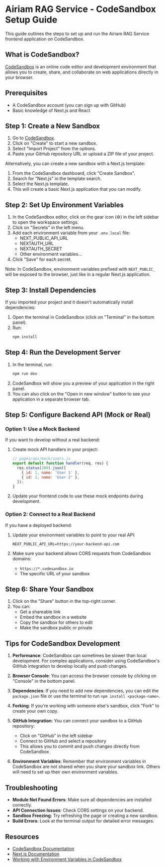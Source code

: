 # Airiam RAG Service - CodeSandbox Setup Guide

This guide outlines the steps to set up and run the Airiam RAG Service frontend application on CodeSandbox.

## What is CodeSandbox?

[CodeSandbox](https://codesandbox.io/) is an online code editor and development environment that allows you to create, share, and collaborate on web applications directly in your browser.

## Prerequisites

- A CodeSandbox account (you can sign up with GitHub)
- Basic knowledge of Next.js and React

## Step 1: Create a New Sandbox

1. Go to [CodeSandbox](https://codesandbox.io/).
2. Click on "Create" to start a new sandbox.
3. Select "Import Project" from the options.
4. Paste your GitHub repository URL or upload a ZIP file of your project.

Alternatively, you can create a new sandbox with a Next.js template:

1. From the CodeSandbox dashboard, click "Create Sandbox".
2. Search for "Next.js" in the template search.
3. Select the Next.js template.
4. This will create a basic Next.js application that you can modify.

## Step 2: Set Up Environment Variables

1. In the CodeSandbox editor, click on the gear icon (⚙️) in the left sidebar to open the workspace settings.
2. Click on "Secrets" in the left menu.
3. Add each environment variable from your `.env.local` file:
   - NEXT_PUBLIC_API_URL
   - NEXTAUTH_URL
   - NEXTAUTH_SECRET
   - Other environment variables...
4. Click "Save" for each secret.

Note: In CodeSandbox, environment variables prefixed with `NEXT_PUBLIC_` will be exposed to the browser, just like in a regular Next.js application.

## Step 3: Install Dependencies

If you imported your project and it doesn't automatically install dependencies:

1. Open the terminal in CodeSandbox (click on "Terminal" in the bottom panel).
2. Run:
   ```bash
   npm install
   ```

## Step 4: Run the Development Server

1. In the terminal, run:
   ```bash
   npm run dev
   ```
2. CodeSandbox will show you a preview of your application in the right panel.
3. You can also click on the "Open in new window" button to see your application in a separate browser tab.

## Step 5: Configure Backend API (Mock or Real)

### Option 1: Use a Mock Backend

If you want to develop without a real backend:

1. Create mock API handlers in your project:
   ```jsx
   // pages/api/mock/users.js
   export default function handler(req, res) {
     res.status(200).json([
       { id: 1, name: 'User 1' },
       { id: 2, name: 'User 2' },
     ]);
   }
   ```

2. Update your frontend code to use these mock endpoints during development.

### Option 2: Connect to a Real Backend

If you have a deployed backend:

1. Update your environment variables to point to your real API:
   ```
   NEXT_PUBLIC_API_URL=https://your-backend-api.com
   ```

2. Make sure your backend allows CORS requests from CodeSandbox domains:
   - `https://*.codesandbox.io`
   - The specific URL of your sandbox

## Step 6: Share Your Sandbox

1. Click on the "Share" button in the top-right corner.
2. You can:
   - Get a shareable link
   - Embed the sandbox in a website
   - Copy the sandbox for others to edit
   - Make the sandbox public or private

## Tips for CodeSandbox Development

1. **Performance**: CodeSandbox can sometimes be slower than local development. For complex applications, consider using CodeSandbox's GitHub integration to develop locally and push changes.

2. **Browser Console**: You can access the browser console by clicking on "Console" in the bottom panel.

3. **Dependencies**: If you need to add new dependencies, you can edit the `package.json` file or use the terminal to run `npm install <package-name>`.

4. **Forking**: If you're working with someone else's sandbox, click "Fork" to create your own copy.

5. **GitHub Integration**: You can connect your sandbox to a GitHub repository:
   - Click on "GitHub" in the left sidebar
   - Connect to GitHub and select a repository
   - This allows you to commit and push changes directly from CodeSandbox

6. **Environment Variables**: Remember that environment variables in CodeSandbox are not shared when you share your sandbox link. Others will need to set up their own environment variables.

## Troubleshooting

- **Module Not Found Errors**: Make sure all dependencies are installed correctly.
- **API Connection Issues**: Check CORS settings on your backend.
- **Sandbox Freezing**: Try refreshing the page or creating a new sandbox.
- **Build Errors**: Look at the terminal output for detailed error messages.

## Resources

- [CodeSandbox Documentation](https://codesandbox.io/docs)
- [Next.js Documentation](https://nextjs.org/docs)
- [Working with Environment Variables in CodeSandbox](https://codesandbox.io/docs/learn/environment/secrets)
